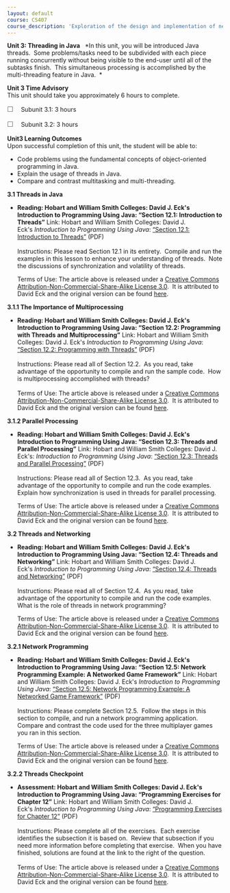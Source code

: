 ```yaml
---
layout: default
course: CS407
course_description: 'Exploration of the design and implementation of network-based applications, focusing on Object-Oriented Programming and programming techniques, both at the application layer and the transport layer of the TCP/IP protocol stack.'
---
```

**Unit 3: Threading in Java** <span id="3"></span> 
*In this unit, you will be introduced Java threads.  Some problems/tasks
need to be subdivided with each piece running concurrently without being
visible to the end-user until all of the subtasks finish.  This
simultaneous processing is accomplished by the multi-threading feature
in Java.  *

**Unit 3 Time Advisory**  
This unit should take you approximately 6 hours to complete.  
  
 <span
style="color: rgb(85, 85, 85); font-family: 'Myriad Pro', 'Gill Sans', 'Gill Sans MT', Calibri, sans-serif; font-size: 16px; line-height: 21px; text-align: left; -webkit-text-size-adjust: none; ">☐
   </span>Subunit 3.1: 3 hours  
  
 <span
style="color: rgb(85, 85, 85); font-family: 'Myriad Pro', 'Gill Sans', 'Gill Sans MT', Calibri, sans-serif; font-size: 16px; line-height: 21px; text-align: left; -webkit-text-size-adjust: none; ">☐
   </span>Subunit 3.2: 3 hours

**Unit3 Learning Outcomes**  
Upon successful completion of this unit, the student will be able to:  
-   Code problems using the fundamental concepts of object-oriented
    programming in Java.
-   Explain the usage of threads in Java.
-   Compare and contrast multitasking and multi-threading.

**3.1 Threads in Java** <span id="3.1"></span> 
-   **Reading: Hobart and William Smith Colleges: David J. Eck's
    Introduction to Programming Using Java: “Section 12.1: Introduction
    to Threads”**
    Link: Hobart and William Smith Colleges: David J.
    Eck's *Introduction to Programming Using Java*: [“Section 12.1:
    Introduction to
    Threads”](http://www.saylor.org/site/wp-content/uploads/2012/01/CS407-TEXTBOOK.pdf)
    (PDF)  
        
     Instructions: Please read Section 12.1 in its entirety.  Compile
    and run the examples in this lesson to enhance your understanding of
    threads.  Note the discussions of synchronization and volatility of
    threads.  
      
     Terms of Use: The article above is released under a [Creative
    Commons Attribution-Non-Commercial-Share-Alike License
    3.0](http://creativecommons.org/licenses/by-nc-sa/3.0/).  It is
    attributed to David Eck and the original version can be found
    [here](http://math.hws.edu/javanotes/).

**3.1.1 The Importance of Multiprocessing** <span id="3.1.1"></span> 
-   **Reading: Hobart and William Smith Colleges: David J. Eck's
    Introduction to Programming Using Java: “Section 12.2: Programming
    with Threads and Multiprocessing”**
    Link: Hobart and William Smith Colleges: David J.
    Eck's *Introduction to Programming Using Java*: [“Section 12.2:
    Programming with
    Threads”](http://www.saylor.org/site/wp-content/uploads/2012/01/CS407-TEXTBOOK.pdf)
    (PDF)  
        
     Instructions: Please read all of Section 12.2.  As you read, take
    advantage of the opportunity to compile and run the sample code. 
    How is multiprocessing accomplished with threads?  
        
     Terms of Use: The article above is released under a [Creative
    Commons Attribution-Non-Commercial-Share-Alike License
    3.0](http://creativecommons.org/licenses/by-nc-sa/3.0/).  It is
    attributed to David Eck and the original version can be found
    [here](http://math.hws.edu/javanotes/).

**3.1.2 Parallel Processing** <span id="3.1.2"></span> 
-   **Reading: Hobart and William Smith Colleges: David J. Eck's
    Introduction to Programming Using Java: “Section 12.3: Threads and
    Parallel Processing”**
    Link: Hobart and William Smith Colleges: David J.
    Eck's: *Introduction to Programming Using Java*: [“Section 12.3:
    Threads and Parallel
    Processing”](http://www.saylor.org/site/wp-content/uploads/2012/01/CS407-TEXTBOOK.pdf)
    (PDF)  
        
     Instructions: Please read all of Section 12.3.  As you read, take
    advantage of the opportunity to compile and run the code examples. 
    Explain how synchronization is used in threads for parallel
    processing.  
      
     Terms of Use: The article above is released under a [Creative
    Commons Attribution-Non-Commercial-Share-Alike License
    3.0](http://creativecommons.org/licenses/by-nc-sa/3.0/).  It is
    attributed to David Eck and the original version can be found
    [here](http://math.hws.edu/javanotes/).

**3.2 Threads and Networking** <span id="3.2"></span> 
-   **Reading: Hobart and William Smith Colleges: David J. Eck's
    Introduction to Programming Using Java: “Section 12.4: Threads and
    Networking”**
    Link: Hobart and William Smith Colleges: David J.
    Eck's *Introduction to Programming Using Java*: [“Section 12.4:
    Threads and
    Networking”](http://www.saylor.org/site/wp-content/uploads/2012/01/CS407-TEXTBOOK.pdf)
    (PDF)  
        
     Instructions: Please read all of Section 12.4.  As you read, take
    advantage of the opportunity to compile and run the code examples. 
    What is the role of threads in network programming?  
      
     Terms of Use: The article above is released under a [Creative
    Commons Attribution-Non-Commercial-Share-Alike License
    3.0](http://creativecommons.org/licenses/by-nc-sa/3.0/).  It is
    attributed to David Eck and the original version can be found
    [here](http://math.hws.edu/javanotes/).

**3.2.1 Network Programming** <span id="3.2.1"></span> 
-   **Reading: Hobart and William Smith Colleges: David J. Eck's
    Introduction to Programming Using Java: “Section 12.5: Network
    Programming Example: A Networked Game Framework”**
    Link: Hobart and William Smith Colleges: David J.
    Eck's *Introduction to Programming Using Java*: [“Section 12.5:
    Network Programming Example: A Networked Game
    Framework”](http://www.saylor.org/site/wp-content/uploads/2012/01/CS407-TEXTBOOK.pdf)
    (PDF)  
        
     Instructions: Please complete Section 12.5.  Follow the steps in
    this section to compile, and run a network programming application. 
    Compare and contrast the code used for the three multiplayer games
    you ran in this section.  
      
     Terms of Use: The article above is released under a [Creative
    Commons Attribution-Non-Commercial-Share-Alike License
    3.0](http://creativecommons.org/licenses/by-nc-sa/3.0/).  It is
    attributed to David Eck and the original version can be found
    [here](http://math.hws.edu/javanotes/).

**3.2.2 Threads Checkpoint** <span id="3.2.2"></span> 
-   **Assessment: Hobart and William Smith Colleges: David J. Eck's
    Introduction to Programming Using Java: “Programming Exercises for
    Chapter 12”**
    Link: Hobart and William Smith Colleges: David J.
    Eck's *Introduction to Programming Using Java*: [“Programming
    Exercises for Chapter
    12”](http://www.saylor.org/site/wp-content/uploads/2012/01/CS407-TEXTBOOK.pdf)
    (PDF)  
        
     Instructions: Please complete all of the exercises.  Each exercise
    identifies the subsection it is based on.  Review that subsection if
    you need more information before completing that exercise.  When you
    have finished, solutions are found at the link to the right of the
    question.  
        
     Terms of Use: The article above is released under a [Creative
    Commons Attribution-Non-Commercial-Share-Alike License
    3.0](http://creativecommons.org/licenses/by-nc-sa/3.0/).  It is
    attributed to David Eck and the original version can be found
    [here](http://math.hws.edu/javanotes/).


